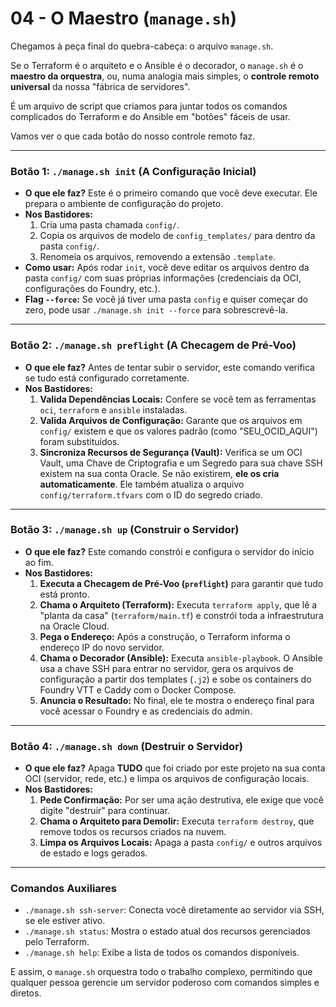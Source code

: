 # 04 - O Maestro (`manage.sh`)

Chegamos à peça final do quebra-cabeça: o arquivo `manage.sh`.

Se o Terraform é o arquiteto e o Ansible é o decorador, o `manage.sh` é o **maestro da orquestra**, ou, numa analogia mais simples, o **controle remoto universal** da nossa "fábrica de servidores".

É um arquivo de script que criamos para juntar todos os comandos complicados do Terraform e do Ansible em "botões" fáceis de usar.

Vamos ver o que cada botão do nosso controle remoto faz.

---

### Botão 1: `./manage.sh init` (A Configuração Inicial)

-   **O que ele faz?** Este é o primeiro comando que você deve executar. Ele prepara o ambiente de configuração do projeto.
-   **Nos Bastidores:**
    1.  Cria uma pasta chamada `config/`.
    2.  Copia os arquivos de modelo de `config_templates/` para dentro da pasta `config/`.
    3.  Renomeia os arquivos, removendo a extensão `.template`.
-   **Como usar:** Após rodar `init`, você deve editar os arquivos dentro da pasta `config/` com suas próprias informações (credenciais da OCI, configurações do Foundry, etc.).
-   **Flag `--force`:** Se você já tiver uma pasta `config` e quiser começar do zero, pode usar `./manage.sh init --force` para sobrescrevê-la.

---

### Botão 2: `./manage.sh preflight` (A Checagem de Pré-Voo)

-   **O que ele faz?** Antes de tentar subir o servidor, este comando verifica se tudo está configurado corretamente.
-   **Nos Bastidores:**
    1.  **Valida Dependências Locais:** Confere se você tem as ferramentas `oci`, `terraform` e `ansible` instaladas.
    2.  **Valida Arquivos de Configuração:** Garante que os arquivos em `config/` existem e que os valores padrão (como "SEU_OCID_AQUI") foram substituídos.
    3.  **Sincroniza Recursos de Segurança (Vault):** Verifica se um OCI Vault, uma Chave de Criptografia e um Segredo para sua chave SSH existem na sua conta Oracle. Se não existirem, **ele os cria automaticamente**. Ele também atualiza o arquivo `config/terraform.tfvars` com o ID do segredo criado.

---

### Botão 3: `./manage.sh up` (Construir o Servidor)

-   **O que ele faz?** Este comando constrói e configura o servidor do início ao fim.
-   **Nos Bastidores:**
    1.  **Executa a Checagem de Pré-Voo (`preflight`)** para garantir que tudo está pronto.
    2.  **Chama o Arquiteto (Terraform):** Executa `terraform apply`, que lê a "planta da casa" (`terraform/main.tf`) e constrói toda a infraestrutura na Oracle Cloud.
    3.  **Pega o Endereço:** Após a construção, o Terraform informa o endereço IP do novo servidor.
    4.  **Chama o Decorador (Ansible):** Executa `ansible-playbook`. O Ansible usa a chave SSH para entrar no servidor, gera os arquivos de configuração a partir dos templates (`.j2`) e sobe os containers do Foundry VTT e Caddy com o Docker Compose.
    5.  **Anuncia o Resultado:** No final, ele te mostra o endereço final para você acessar o Foundry e as credenciais do admin.

---

### Botão 4: `./manage.sh down` (Destruir o Servidor)

-   **O que ele faz?** Apaga **TUDO** que foi criado por este projeto na sua conta OCI (servidor, rede, etc.) e limpa os arquivos de configuração locais.
-   **Nos Bastidores:**
    1.  **Pede Confirmação:** Por ser uma ação destrutiva, ele exige que você digite "destruir" para continuar.
    2.  **Chama o Arquiteto para Demolir:** Executa `terraform destroy`, que remove todos os recursos criados na nuvem.
    3.  **Limpa os Arquivos Locais:** Apaga a pasta `config/` e outros arquivos de estado e logs gerados.

---

### Comandos Auxiliares

-   `./manage.sh ssh-server`: Conecta você diretamente ao servidor via SSH, se ele estiver ativo.
-   `./manage.sh status`: Mostra o estado atual dos recursos gerenciados pelo Terraform.
-   `./manage.sh help`: Exibe a lista de todos os comandos disponíveis.

E assim, o `manage.sh` orquestra todo o trabalho complexo, permitindo que qualquer pessoa gerencie um servidor poderoso com comandos simples e diretos.